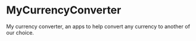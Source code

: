 # MyCurrencyConverter

My currency converter, an apps to help convert any currency to another of our choice.
